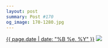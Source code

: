 ```yaml
---
layout: post
summary: Post #170
og_image: 170-1280.jpg
---
```


<p>
  <time><a href="/170">{{ page.date | date: "%B %e, %Y" }}</a></time>
  <a href="/170"><img src="{{ site.assets_url }}/170-640.jpg" srcset="{{ site.assets_url }}/170-1280.jpg 1280w, {{ site.assets_url }}/170-960.jpg 960w, {{ site.assets_url }}/170-640.jpg 640w, {{ site.assets_url }}/170-320.jpg 320w" sizes="(min-width: 700px) 50vw, calc(100vw - 2rem)" /></a>
</p>
